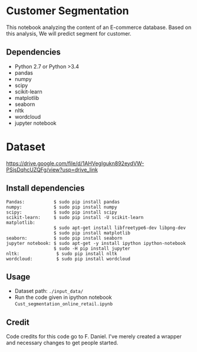 # Customer Segmentation
This notebook analyzing the content of an E-commerce database. Based on this analysis, We will predict segment for customer. 

## Dependencies
* Python 2.7 or Python >3.4
* pandas
* numpy
* scipy
* scikit-learn
* matplotlib
* seaborn
* nltk
* wordcloud
* jupyter notebook
  
# Dataset
https://drive.google.com/file/d/1AHVegIgukn892eydVW-PSjsDqhcUZQFg/view?usp=drive_link

## Install dependencies
```
Pandas:           $ sudo pip install pandas
numpy:            $ sudo pip install numpy
scipy:            $ sudo pip install scipy
scikit-learn:     $ sudo pip install -U scikit-learn
matplotlib: 
                  $ sudo apt-get install libfreetype6-dev libpng-dev
                  $ sudo pip install matplotlib 
seaborn:          $ sudo pip install seaborn
jupyter notebook: $ sudo apt-get -y install ipython ipython-notebook
                  $ sudo -H pip install jupyter
nltk:              $ sudo pip install nltk
wordcloud:         $ sudo pip install wordcloud
```

## Usage
* Dataset path: `./input_data/`
* Run the code given in ipython notebook `Cust_segmentation_online_retail.ipynb`

## Credit

Code credits for this code go to F. Daniel. I've merely created a wrapper and necessary changes to get people started.
